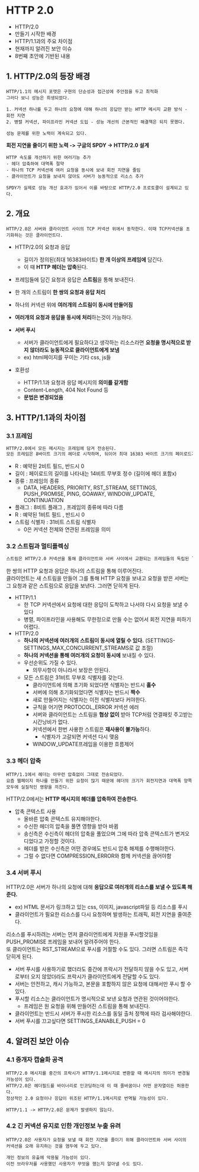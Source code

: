 # HTTP 2.0

- HTTP/2.0
- 만들기 시작한 배경
- HTTP/1.1과의 주요 차이점
- 현재까지 알려진 보안 이슈
- 8번째 초안에 기반된 내용



## 1. HTTP/2.0의 등장 배경

```
HTTP/1.1의 메시지 포맷은 구현의 단순성과 접근성에 주안점을 두고 최적화  
그러다 보니 성능은 희생되었다.  

1. 커넥션 하나를 두고 하나의 요청에 대해 하나의 응답만 받는 HTTP 메시지 교환 방식 - 회전 지연
2. 병렬 커넥션, 파이프라인 커넥션 도입 - 성능 개선의 근본적인 해결책은 되지 못했다.

성능 문제를 위한 노력이 계속되고 있다.
```



**회전 지연을 줄이기 위한 노력 -> 구글의 SPDY -> HTTP/2.0 설계**

```
HTTP 속도를 개선하기 위한 여러기능 추가
- 헤더 압축하여 대역폭 절약
- 하나의 TCP 커넥션에 여러 요청을 동시에 보내 회전 지연을 줄임
- 클라이언트가 요청을 보내지 않아도 서버가 능동적으로 리소스 추가

SPDY가 실제로 성능 개선 효과가 있어서 이를 바탕으로 HTTP/2.0 프로토콜이 설계되고 있다. 
```



## 2. 개요

```
HTTP/2.0은 서버와 클라이언트 사이의 TCP 커넥션 위에서 동작한다. 이때 TCP커넥션을 초기화하는 것은 클라이언트다.
```

- HTTP/2.0의 요청과 응답
  - 길이가 정의된(최대 16383바이트) **한 개 이상의 프레임에** 담긴다.
  - 이 때 **HTTP 헤더는 압축**된다.

- 프레임들에 담긴 요청과 응답은 **스트림**을 통해 보내진다.
- 한 개의 스트림이 **한 쌍의 요청과 응답 처리**
- 하나의 커넥션 위에 **여러개의 스트림이 동시에 만들어짐**
- **여러개의 요청과 응답을 동시에 처리**하는것이 가능하다. 
- **서버 푸시**
  - 서버가 클라이언트에게 필요하다고 생각하는 리소스라면 **요청을 명시적으로 받지 않더라도 능동적으로 클라이언트에게 보냄**
  - ex) html페이지를 꾸미는 기타 css, js들
- 호환성
  - HTTP/1.1과 요청과 응답 메시지의 **의미를 같게함**
  - Content-Length, 404 Not Found 등 
  - **문법은 변경되었음**



## 3. HTTP/1.1과의 차이점

### 3.1 프레임

```bash
HTTP/2.0에서 모든 메시지는 프레임에 담겨 전송된다. 
모든 프레임은 8바이트 크기의 헤더로 시작하며, 뒤이어 최대 16383 바이트 크기의 페이로드가 온다. 
```

- R : 예약된 2비트 필드, 반드시 0
- 길이 : 페이로드의 길이를 나타내는 14비트 무부호 정수 (길이에 헤더 포함x)
- 종류 : 프레임의 종류
  - DATA, HEADERS, PRIORITY, RST_STREAM, SETTINGS, PUSH_PROMISE, PING, GOAWAY, WINDOW_UPDATE, CONTINUATION
- 플래그 : 8비트 플래그 , 프레임의 종류에 따라 다름
- R : 예약된 1비트 필드 , 반드시 0
- 스트림 식별자 : 31비트 스트림 식별자
  - 0은 커넥션 전체와 연관된 프레임을 의미



### 3.2 스트림과 멀티플렉싱

```bash
스트림은 HTTP/2.0 커넥션을 통해 클라이언트와 서버 사이에서 교환되는 프레임들의 독립된 `양방향` 시퀀스이다.
```

한 쌍의 HTTP 요청과 응답은 하나의 스트림을 통해 이루어진다.  
클라이언트는 새 스트림을 만들어 그를 통해 HTTP 요청을 보내고 요청을 받은 서버는 그 요청과 같은 스트림으로 응답을 보낸다. 그러면 닫히게 된다.  

- HTTP/1.1
  - 한 TCP 커넥션에서 요청에 대한 응답이 도착하고 나서야 다시 요청을 보낼 수 있다
  - 병렬, 파이프라인을 사용해도 무한정으로 만들 수는 없어서 회전 지연을 피하기 어렵다.
- HTTP/2.0
  - **하나의 커넥션에 여러개의 스트림이 동시에 열릴 수 있다.** (SETTINGS-SETTINGS_MAX_CONCURRENT_STREAMS로 값 조절)
  - **하나의 커넥션을 통해 여러개의 요청이 동시에** 보내질 수 있다. 
  - 우선순위도 가질 수 있다.
    - 의무사항이 아니라서 보장은 안된다.
  - 모든 스트림은 31비트 무부호 식별자를 갖는다.
    - 클라이언트에 의해 초기화 되었다면 식별자는 반드시 **홀수**
    - 서버에 의해 초기화되었다면 식별자는 반드시 **짝수**
    - 새로 만들어지는 식별자는 이전 식별자보다 커야한다. 
    - 규칙을 어기면 PROTOCOL_ERROR 커넥션 에러
    - 서버와 클라이언트는 스트림을 **협상 없이** 받아 TCP처럼 연결패킷 주고받는 시간낭비가 없다.
    - 커넥션에서 한번 사용한 스트림은 **재사용이 불가능**하다.
      - 식별자가 고갈되면 커넥션 다시 맺음
    - WINDOW_UPDATE프레임을 이용한 흐름제어

### 3.3 헤더 압축

```
HTTP/1.1에서 헤더는 아무런 압축없이 그대로 전송되었다.   
요즘 웹페이지 하나를 만들기 위한 요청이 많기 때문에 헤더의 크기가 회전지연과 대역폭 양쪽 모두에 실질적인 영향을 끼친다.
```

HTTP/2.0에서는 **HTTP 메시지의 헤더를 압축하여 전송한다.**  

- 압축 콘텍스트 사용
  - 올바른 압축 콘텍스트 유지해야한다. 
  - 수신한 헤더의 압축을 풀면 영향을 받아 바뀜
  - 송신측은 수신측이 헤더의 압축을 풀었으며 그에 따라 압축 콘텍스트가 변겨오디었다고 가정할 것이다.
  - 헤더를 받은 수신측은 어떤 경우에도 반드시 압축 해제를 수행해야한다.
  - 그럴 수 없다면 COMPRESSION_ERROR와 함께 커넥션을 끊어야함



### 3.4 서버 푸시

HTTP/2.0은 서버가 하나의 요청에 대해 **응답으로 여러개의 리소스를 보낼 수 있도록 해준다.**  

- ex) HTML 문서가 링크하고 있는 css, 이미지, javascript파일 등 리소스를 푸시   
- 클라이언트가 필요한 리소스를 다시 요청하며 발생하는 트래픽, 회전 지연을 줄여준다.   



리소스를 푸시하려는 서버는 먼저 클라이언트에게 자원을 푸시할것임을 PUSH_PROMISE 프레임을 보내어 알려주어야 한다.   
또 클라이언트는 RST_STREAM으로 푸시를 거절할 수도 있다. 그러면 스트림은 즉각 닫히게 된다.  

- 서버 푸시를 사용하기로 했더라도 중간에 프락시가 전달하지 않을 수도 있고, 서버로부터 오지 않았더라도 프락시가 클라이언트에게 전달할 수도 있다.
- 서버는 안전하고, 캐시 가능하고, 본문을 포함하지 않은 요청에 대해서만 푸시 할 수 있다.
- 푸시할 리소스는 클라이언트가 명시적으로 보낸 요청과 연관된 것이어야한다.
  - 프레임은 원 요청을 위해 만들어진 스트림을 통해 보내진다.
- 클라이언트는 반드시 서버가 푸시한 리소스를 동일 출처 정책에 따라 검사해야한다.
- 서버 푸시를 끄고싶다면 SETTINGS_EANABLE_PUSH = 0



## 4. 알려진 보안 이슈

### 4.1 중개자 캡슐화 공격

```
HTTP/2.0 메시지를 중간의 프락시가 HTTP/1.1메시지로 변환할 때 메시지의 의미가 변경될 가능성이 있다.
HTTP/2.0은 헤더필드를 바이너리로 인코딩하는데 이 때 줄바꿈이나 어떤 문자열이든 허용한다. 
정상적인 2.0 요청이나 응답이 위조된 HTTP/1.1메시지로 번역될 가능성이 있다.

HTTP/1.1 -> HTTP/2.0은 문제가 발생하지 않는다.
```



### 4.2 긴 커넥션 유지로 인한 개인정보 누출 유려

```
HTTP/2.0은 사용자가 요청을 보낼 때 회전 지연을 줄이기 위해 클라이언트와 서버 사이의 커넥션을 오래 유지하는 것을 염두에 두고 있다.  

개인 정보의 유출에 악용될 가능성이 있다. 
이전 브라우저를 사용했던 사용자가 무엇을 했는지 알아낼 수도 있다.
```






